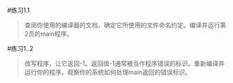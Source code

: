 #练习1.1
>查阅你使用的编译器的文档，确定它所使用的文件命名约定。编译并运行第2页的main程序。

#练习1..2
>改写程序，让它返回-1。返回值-1通常被当作程序错误的标识。重新编译并运行你的程序，观察你的系统如何处理main返回的错误标识。
